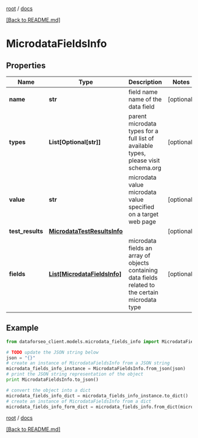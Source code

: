 [root](./../ "root") / [docs](./ "docs")

[[Back to README.md]](./../README.md "[Back to README.md]")

# MicrodataFieldsInfo

## Properties

Name | Type | Description | Notes
------------ | ------------- | ------------- | -------------
**name** | **str** | field name name of the data field | [optional]
**types** | **List[Optional[str]]** | parent microdata types for a full list of available types, please visit schema.org | [optional]
**value** | **str** | microdata value microdata value specified on a target web page | [optional]
**test_results** | [**MicrodataTestResultsInfo**](MicrodataTestResultsInfo.md) |  | [optional]
**fields** | [**List[MicrodataFieldsInfo]**](MicrodataFieldsInfo.md) | microdata fields an array of objects containing data fields related to the certain microdata type | [optional]

## Example

```python
from dataforseo_client.models.microdata_fields_info import MicrodataFieldsInfo

# TODO update the JSON string below
json = "{}"
# create an instance of MicrodataFieldsInfo from a JSON string
microdata_fields_info_instance = MicrodataFieldsInfo.from_json(json)
# print the JSON string representation of the object
print MicrodataFieldsInfo.to_json()

# convert the object into a dict
microdata_fields_info_dict = microdata_fields_info_instance.to_dict()
# create an instance of MicrodataFieldsInfo from a dict
microdata_fields_info_form_dict = microdata_fields_info.from_dict(microdata_fields_info_dict)
```

  

[root](./../ "root") / [docs](./ "docs")

[[Back to README.md]](./../README.md "[Back to README.md]")